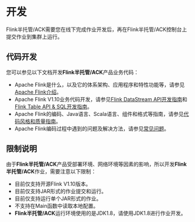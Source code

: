 # 开发

Flink半托管/ACK需要您在线下完成作业开发后，再在Flink半托管/ACK控制台上提交作业到集群上运行。

## 代码开发

您可以参见以下文档开发**Flink半托管/ACK**产品业务代码：

-   Apache Flink是什么，以及它的体系架构、应用程序和特性功能等，请参见[Apache Flink介绍](https://flink.apache.org/flink-architecture.html)。
-   Apache Flink V1.10业务代码开发，请参见[Flink DataStream API开发指南](https://ci.apache.org/projects/flink/flink-docs-release-1.10/dev/datastream_api.html)和[Flink Table API & SQL开发指南](https://ci.apache.org/projects/flink/flink-docs-release-1.10/dev/table/)。
-   Apache Flink的编码、Java语言、Scala语言、组件和格式等指南，请参见[代码风格和质量指南](https://flink.apache.org/contributing/code-style-and-quality-preamble.html)。
-   Apache Flink编码过程中遇到的问题及解决方法，请参见[常见问题](https://flink.apache.org/gettinghelp.html)。

## 限制说明

由于**Flink半托管/ACK**产品受部署环境、网络环境等因素的影响，所以开发**Flink半托管/ACK**作业，需要注意以下限制：

-   目前仅支持开源Flink V1.10版本。
-   目前仅支持JAR形式的作业提交和运行。
-   目前仅支持运行单个JAR形式的作业。
-   不支持在Main函数中读取本地配置。
-   **Flink半托管/ACK**运行环境使用的是JDK1.8，请使用JDK1.8进行作业开发。

